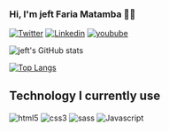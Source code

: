 ### Hi, I'm jeft Faria Matamba 👋🏾
[![Twitter](https://img.shields.io/badge/Twitter-1DA1F2?style=for-the-badge&logo=twitter&logoColor=white)](https://twitter.com/jeft971)
[![Linkedin](https://img.shields.io/badge/LinkedIn-0077B5?style=for-the-badge&logo=linkedin&logoColor=white)](https://www.linkedin.com/in/jefte-matamba-b57484151/)
[![youbube](https://img.shields.io/badge/YouTube-FF0000?style=for-the-badge&logo=youtube&logoColor=white)](https://www.youtube.com/channel/UCoo9MKsGt-jYmbQHiIMo4Dg)

![jeft's GitHub stats](https://github-readme-stats.vercel.app/api?username=jeft97&show_icons=true&theme=dracula)

[![Top Langs](https://github-readme-stats.vercel.app/api/top-langs/?username=jeft97&layout=compact)](https://github.com/anuraghazra/github-readme-stats)

## Technology I currently use
<div style="display: inline_block">
    <img align="center" alt="html5" src="https://img.shields.io/badge/HTML5-E34F26?style=for-the-badge&logo=html5&logoColor=white">
    <img align="center" alt="css3" src="https://img.shields.io/badge/CSS3-1572B6?style=for-the-badge&logo=css3&logoColor=white">
    <img align="center" alt="sass" src="https://img.shields.io/badge/Sass-CC6699?style=for-the-badge&logo=sass&logoColor=white">
    <img align="center" alt="Javascript" src="https://img.shields.io/badge/JavaScript-F7DF1E?style=for-the-badge&logo=javascript&logoColor=black">
</div>

